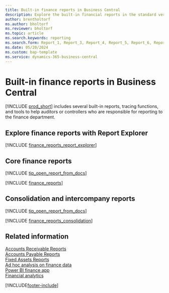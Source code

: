 ```yaml
---
title: Built-in finance reports in Business Central
description: Explore the built-in financial reports in the standard version of Business Central.
author: brentholtorf
ms.author: bholtorf
ms.reviewer: bholtorf
ms.topic: article
ms.search.keywords: reporting
ms.search.form: Report_1, Report_3, Report_4, Report_5, Report_6, Report_7, Report_9, Report_10, Report_16, Report_17, Report_18, Report_25, Report_27, Report_28, Report_30, Report_33, Report_36, Report_37, Report_38, Report_512, Report_503, Report_4405, Report_1700, Report_1701, Report_1702, Report_10007, Report_10008
ms.date: 05/20/2024
ms.custom: bap-template
ms.service: dynamics-365-business-central
---
```


# Built-in finance reports in Business Central

[!INCLUDE [prod_short](includes/prod_short.md)] includes several built-in reports, tracing functions, and tools to help auditors or controllers who are responsible for reporting to the finance department.

## Explore finance reports with Report Explorer

[!INCLUDE [finance_reports_report_explorer](includes/finance-reports-report-explorer-include.md)]

## Core finance reports

[!INCLUDE [tip_open_report_from_docs](includes/tip-open-report-from-docs.md)]

[!INCLUDE [finance_reports](includes/finance-reports-include.md)]

## Consolidation and intercompany reports

[!INCLUDE [tip_open_report_from_docs](includes/tip-open-report-from-docs.md)]

[!INCLUDE [finance_reports_consolidation](includes/finance-reports-consolidation-include.md)]

## Related information

[Accounts Receivable Reports](receivables-reports.md)  
[Accounts Payable Reports](payables-reports.md)  
[Fixed Assets Reports](fa-reports.md)  
[Ad hoc analysis on finance data](ad-hoc-analysis-finance.md)  
[Power BI finance app](finance-powerbi-app.md)  
[Financial analytics](bi.md)  

[!INCLUDE[footer-include](includes/footer-banner.md)]

